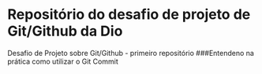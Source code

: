 # Repositório do desafio de projeto de Git/Github da Dio
Desafio de Projeto sobre Git/Github - primeiro repositório
###Entendeno na prática como utilizar o Git Commit
